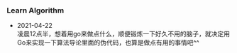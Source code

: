 
### Learn Algorithm

* 2021-04-22  
凌晨12点半，想着用go来做点什么，顺便锻炼一下好久不用的脑子，就决定用Go来实现一下算法导论里面的伪代码，也算是做点有用的事情吧^^
  
